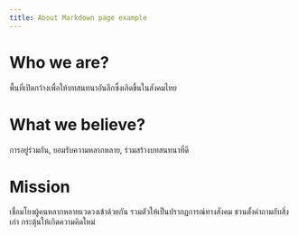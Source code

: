 ```yaml
---
title: About Markdown page example
---
```


# Who we are?
พื้นที่เปิดกว้างเพื่อให้บทสนทนาอันลึกซึ้งเกิดขึ้นในสังคมไทย

# What we believe?
การอยู่ร่วมกัน, ยอมรับความหลากหลาย, ร่วมสร้างบทสนทนาที่ดี

# Mission
เชื่อมโยงผู้คนหลากหลายแวดวงเข้าด้วยกัน รวมตัวให้เป็นปรากฏการณ์ทางสังคม ชวนตั้งคำถามกับสิ่งเก่า กระตุ้นให้เกิดความคิดใหม่